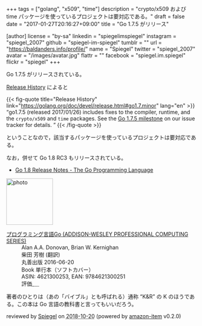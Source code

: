 +++
tags = ["golang", "x509", "time"]
description = "crypto/x509 および time パッケージを使っているプロジェクトは要対応である。"
draft = false
date = "2017-01-27T20:16:27+09:00"
title = "Go 1.7.5 がリリース"

[author]
  license = "by-sa"
  linkedin = "spiegelimspiegel"
  instagram = "spiegel_2007"
  github = "spiegel-im-spiegel"
  tumblr = ""
  url = "https://baldanders.info/profile/"
  name = "Spiegel"
  twitter = "spiegel_2007"
  avatar = "/images/avatar.jpg"
  flattr = ""
  facebook = "spiegel.im.spiegel"
  flickr = "spiegel"
+++

Go 1.7.5 がリリースされている。

[Release History](https://golang.org/doc/devel/release.html#go1.7.minor) によると

{{< fig-quote title="Release History" link="https://golang.org/doc/devel/release.html#go1.7.minor" lang="en" >}}
<q>go1.7.5 (released 2017/01/26) includes fixes to the compiler, runtime, and the <code>crypto/x509</code> and <code>time</code> packages. See the <a href="https://github.com/golang/go/issues?q=milestone%3AGo1.7.5">Go 1.7.5 milestone</a> on our issue tracker for details. </q>
{{< /fig-quote >}}

ということなので，該当するパッケージを使っているプロジェクトは要対応である。

なお，併せて Go 1.8 RC3 もリリースされている。

- [Go 1.8 Release Notes - The Go Programming Language](https://beta.golang.org/doc/go1.8)

<div class="hreview">
  <div class="photo"><a class="item url" href="https://www.amazon.co.jp/%E3%83%97%E3%83%AD%E3%82%B0%E3%83%A9%E3%83%9F%E3%83%B3%E3%82%B0%E8%A8%80%E8%AA%9EGo-ADDISON-WESLEY-PROFESSIONAL-COMPUTING-Donovan/dp/4621300253?SubscriptionId=AKIAJYVUJ3DMTLAECTHA&tag=baldandersinf-22&linkCode=xm2&camp=2025&creative=165953&creativeASIN=4621300253"><img src="https://images-fe.ssl-images-amazon.com/images/I/41meaSLNFfL._SL160_.jpg" width="123" alt="photo"></a></div>
  <dl class="fn">
    <dt><a href="https://www.amazon.co.jp/%E3%83%97%E3%83%AD%E3%82%B0%E3%83%A9%E3%83%9F%E3%83%B3%E3%82%B0%E8%A8%80%E8%AA%9EGo-ADDISON-WESLEY-PROFESSIONAL-COMPUTING-Donovan/dp/4621300253?SubscriptionId=AKIAJYVUJ3DMTLAECTHA&tag=baldandersinf-22&linkCode=xm2&camp=2025&creative=165953&creativeASIN=4621300253">プログラミング言語Go (ADDISON-WESLEY PROFESSIONAL COMPUTING SERIES)</a></dt>
	<dd>Alan A.A. Donovan, Brian W. Kernighan</dd>
	<dd>柴田 芳樹 (翻訳)</dd>
    <dd>丸善出版 2016-06-20</dd>
    <dd>Book 単行本（ソフトカバー）</dd>
    <dd>ASIN: 4621300253, EAN: 9784621300251</dd>
    <dd>評価<abbr class="rating fa-sm" title="5">&nbsp;<i class="fas fa-star"></i>&nbsp;<i class="fas fa-star"></i>&nbsp;<i class="fas fa-star"></i>&nbsp;<i class="fas fa-star"></i>&nbsp;<i class="fas fa-star"></i></abbr></dd>
  </dl>
  <p class="description">著者のひとりは（あの「バイブル」とも呼ばれる）通称 “K&amp;R” の K のほうである。この本は Go 言語の教科書と言ってもいいだろう。</p>
  <p class="powered-by" >reviewed by <a href='#maker' class='reviewer'>Spiegel</a> on <abbr class="dtreviewed" title="2018-10-20">2018-10-20</abbr> (powered by <a href="https://github.com/spiegel-im-spiegel/amazon-item" >amazon-item</a> v0.2.0)</p>
</div>
